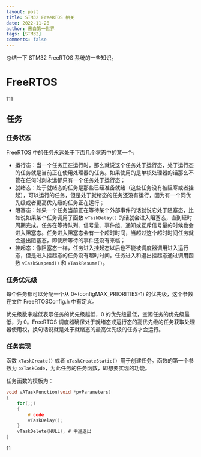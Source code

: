 ```yaml
---
layout: post
title: STM32 FreeRTOS 相关
date: 2022-11-28
author: 来自第一世界
tags: [STM32]
comments: false
---
```

总结一下 STM32 FreeRTOS 系统的一些知识。

# FreeRTOS

111

## 任务

### 任务状态

FreeRTOS 中的任务永远处于下面几个状态中的某一个:

* 运行态：当一个任务正在运行时，那么就说这个任务处于运行态，处于运行态的任务就是当前正在使用处理器的任务。如果使用的是单核处理器的话那么不管在任何时刻永远都只有一个任务处于运行态；
* 就绪态：处于就绪态的任务是那些已经准备就绪（这些任务没有被阻寒或者挂起），可以运行的任务，但是处于就绪态的任务还没有运行，因为有一个同优先级或者更高优先级的任务正在运行；
* 阻塞态：如果一个任务当前正在等待某个外部事件的话就说它处于阻塞态，比如说如果某个任务调用了函数 `vTaskDelay()` 的话就会进入阻塞态，直到延时周期完成。任务在等待队列、信号量、事件组、通知或互斥信号量的时候也会进入阻塞态。任务进入阻塞态会有一个超时时间，当超过这个超时时间任务就会退出阻塞态，即使所等待的事件还没有来临；
* 挂起态：像阻塞态一样，任务进入挂起态以后也不能被调度器调用进入运行态，但是进入挂起态的任务没有超时时间。任务进入和退出挂起态通过调用函数 `vIaskSuspend()` 和 `xTaskResume()`。

### 任务优先级

每个任务都可以分配一个从 0~(configMAX_PRIORITIES-1) 的优先级，这个参数在文件 FreeRTOSConfig.h 中有定义。

优先级数字越低表示任务的优先级越低，0 的优先级最低，空闲任务的优先级最低，为 0。FreeRTOS 调度器确保处于就绪态或运行态的高优先级的任务获取处理器使用权，换句话说就是处于就绪态的最高优先级的任务才会运行。

### 任务实现

函数 `xTaskCreate()` 或者 `xTaskCreateStatic() `用于创建任务。函数的第一个参数为 `pxTaskCode`，为此任务的任务函数，即想要实现的功能。

任务函数的模板为：

```c
void vATaskFunction(void *pvParameters)
{
	for(;;)
	{
		# code
		vTaskDelay();
	}
	vTaskDelete(NULL); # 中途退出
}
```





11
